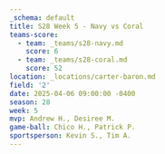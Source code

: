 ```yaml
---
_schema: default
title: S28 Week 5 - Navy vs Coral
teams-score:
  - team: _teams/s28-navy.md
    score: 6
  - team: _teams/s28-coral.md
    score: 52
location: _locations/carter-baron.md
field: '2'
date: 2025-04-06 09:00:00 -0400
season: 28
week: 5
mvp: Andrew H., Desiree M.
game-ball: Chico H., Patrick P.
sportsperson: Kevin S., Tim A.
---
```

